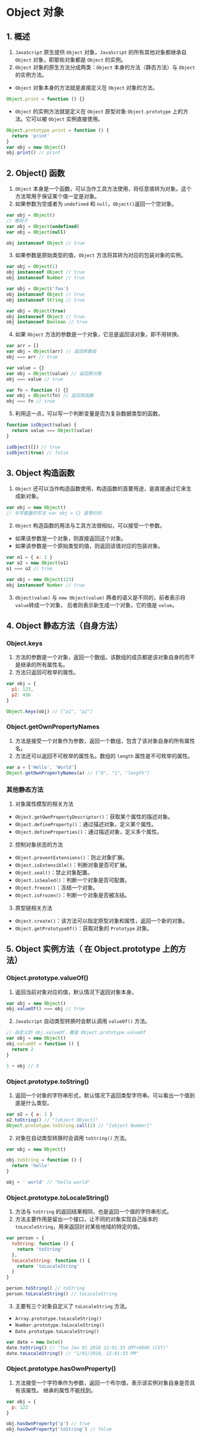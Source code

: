 # Object 对象

## 1. 概述

1. `JavaScript` 原生提供 `Object` 对象，`JavaScript` 的所有其他对象都继承自 `Object` 对象，即那些对象都是 `Object` 的实例。
2. `Object` 对象的原生方法分成两类：`Object` 本身的方法（静态方法）与 `Object` 的实例方法。

- `Object` 对象本身的方法就是直接定义在 `Object` 对象的方法。

```js
Object.print = function () {}
```

- `Object` 的实例方法就是定义在 `Object` 原型对象 `Object.prototype` 上的方法。它可以被 `Object` 实例直接使用。

```js
Object.prototype.print = function () {
  return 'print'
}
var obj = new Object()
obj.print() // print
```

## 2. Object() 函数

1. `Object` 本身是一个函数，可以当作工具方法使用，将任意值转为对象。这个方法常用于保证某个值一定是对象。
2. 如果参数为空或者为 `undefined` 和 `null`，`Object()`返回一个空对象。

```js
var obj = Object()
// 等同于
var obj = Object(undefined)
var obj = Object(null)

obj instanceof Object // true
```

3. 如果参数是原始类型的值，`Object` 方法将其转为对应的包装对象的实例。

```js
var obj = Object(1)
obj instanceof Object // true
obj instanceof Number // true

var obj = Object('foo')
obj instanceof Object // true
obj instanceof String // true

var obj = Object(true)
obj instanceof Object // true
obj instanceof Boolean // true
```

4. 如果 `Object` 方法的参数是一个对象，它总是返回该对象，即不用转换。

```js
var arr = []
var obj = Object(arr) // 返回原数组
obj === arr // true

var value = {}
var obj = Object(value) // 返回原对象
obj === value // true

var fn = function () {}
var obj = Object(fn) // 返回原函数
obj === fn // true
```

5. 利用这一点，可以写一个判断变量是否为复杂数据类型的函数。

```js
function isObject(value) {
  return value === Object(value)
}

isObject([]) // true
isObject(true) // false
```

## 3. Object 构造函数

1. `Object` 还可以当作构造函数使用，构造函数的首要用途，是直接通过它来生成新对象。

```js
var obj = new Object()
// 与字面量的写法 var obj = {} 是等价的
```

2. `Object` 构造函数的用法与工具方法很相似，可以接受一个参数。

- 如果该参数是一个对象，则直接返回这个对象。
- 如果该参数是一个原始类型的值，则返回该值对应的包装对象。

```js
var o1 = { a: 1 }
var o2 = new Object(o1)
o1 === o2 // true

var obj = new Object(123)
obj instanceof Number // true
```

3. `Object(value)` 与 `new Object(value)` 两者的语义是不同的，前者表示将`value`转成一个对象，
   后者则表示新生成一个对象，它的值是 `value`。

## 4. Object 静态方法（自身方法）

### Object.keys

1. 方法的参数是一个对象，返回一个数组。该数组的成员都是该对象自身的而不是继承的所有属性名。
2. 方法只返回可枚举的属性。

```js
var obj = {
  p1: 123,
  p2: 456
}

Object.keys(obj) // ["p1", "p2"]
```

### Object.getOwnPropertyNames

1. 方法是接受一个对象作为参数，返回一个数组，包含了该对象自身的所有属性名。
2. 方法还可以返回不可枚举的属性名。数组的 `length` 属性是不可枚举的属性。

```js
var a = ['Hello', 'World']
Object.getOwnPropertyNames(a) // ["0", "1", "length"]
```

### 其他静态方法

1. 对象属性模型的相关方法

- `Object.getOwnPropertyDescriptor()`：获取某个属性的描述对象。
- `Object.defineProperty()`：通过描述对象，定义某个属性。
- `Object.defineProperties()`：通过描述对象，定义多个属性。

2. 控制对象状态的方法

- `Object.preventExtensions()`：防止对象扩展。
- `Object.isExtensible()`：判断对象是否可扩展。
- `Object.seal()`：禁止对象配置。
- `Object.isSealed()`：判断一个对象是否可配置。
- `Object.freeze()`：冻结一个对象。
- `Object.isFrozen()`：判断一个对象是否被冻结。

3. 原型链相关方法

- `Object.create()`：该方法可以指定原型对象和属性，返回一个新的对象。
- `Object.getPrototypeOf()`：获取对象的 `Prototype` 对象。

## 5. Object 实例方法（ 在 Object.prototype 上的方法）

### Object.prototype.valueOf()

1. 返回当前对象对应的值，默认情况下返回对象本身。

```js
var obj = new Object()
obj.valueOf() === obj // true
```

2. `JavaScript` 自动类型转换时会默认调用 `valueOf()` 方法。

```js
// 自定义的 obj.valueOf，覆盖 Object.prototype.valueOf
var obj = new Object()
obj.valueOf = function () {
  return 2
}

1 + obj // 3
```

### Object.prototype.toString()

1. 返回一个对象的字符串形式，默认情况下返回类型字符串。可以看出一个值到底是什么类型。

```js
var o2 = { a: 1 }
o2.toString() // "[object Object]"
Object.prototype.toString.call(2) // "[object Number]"
```

2. 对象在自动类型转换时会调用 `toString()` 方法。

```js
var obj = new Object()

obj.toString = function () {
  return 'hello'
}

obj + ' world' // "hello world"
```

### Object.prototype.toLocaleString()

1. 方法与 `toString` 的返回结果相同，也是返回一个值的字符串形式。
2. 方法主要作用是留出一个接口，让不同的对象实现自己版本的 `toLocaleString`，用来返回针对某些地域的特定的值。

```js
var person = {
  toString: function () {
    return 'toString'
  },
  toLocaleString: function () {
    return 'toLocaleString'
  }
}

person.toString() // toString
person.toLocaleString() // toLocaleString
```

3. 主要有三个对象自定义了 `toLocaleString` 方法。

- `Array.prototype.toLocaleString()`
- `Number.prototype.toLocaleString()`
- `Date.prototype.toLocaleString()`

```js
var date = new Date()
date.toString() // "Tue Jan 01 2018 12:01:33 GMT+0800 (CST)"
date.toLocaleString() // "1/01/2018, 12:01:33 PM"
```

### Object.prototype.hasOwnProperty()

1. 方法接受一个字符串作为参数，返回一个布尔值，表示该实例对象自身是否具有该属性。
   继承的属性不能找到。

```js
var obj = {
  p: 123
}

obj.hasOwnProperty('p') // true
obj.hasOwnProperty('toString') // false
```
